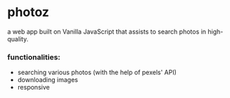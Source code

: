 # photoz
a web app built on Vanilla JavaScript that assists to search photos in high-quality.

### functionalities:
- searching various photos (with the help of pexels' API)
- downloading images
- responsive
